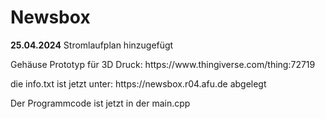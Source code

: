 # Newsbox
<p><b>25.04.2024</b> Stromlaufplan hinzugefügt</p>
<p>Gehäuse Prototyp für 3D Druck: https://www.thingiverse.com/thing:72719</p>
<p>die info.txt ist jetzt unter: https://newsbox.r04.afu.de abgelegt</p>
<p>Der Programmcode ist jetzt in der main.cpp</p> 



